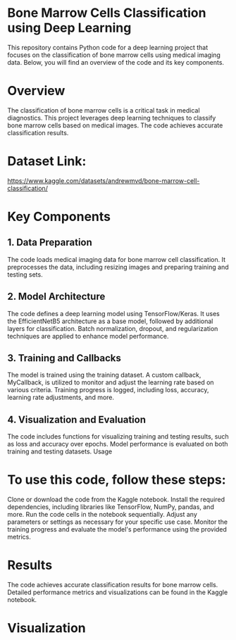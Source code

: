 # Bone Marrow Cells Classification using Deep Learning
This repository contains Python code for a deep learning project that focuses on the classification of bone marrow cells using medical imaging data. Below, you will find an overview of the code and its key components.

# Overview
The classification of bone marrow cells is a critical task in medical diagnostics. This project leverages deep learning techniques to classify bone marrow cells based on medical images. The code achieves accurate classification results.

# Dataset Link:
https://www.kaggle.com/datasets/andrewmvd/bone-marrow-cell-classification/

# Key Components
## 1. Data Preparation
The code loads medical imaging data for bone marrow cell classification.
It preprocesses the data, including resizing images and preparing training and testing sets.
## 2. Model Architecture
The code defines a deep learning model using TensorFlow/Keras.
It uses the EfficientNetB5 architecture as a base model, followed by additional layers for classification.
Batch normalization, dropout, and regularization techniques are applied to enhance model performance.
## 3. Training and Callbacks
The model is trained using the training dataset.
A custom callback, MyCallback, is utilized to monitor and adjust the learning rate based on various criteria.
Training progress is logged, including loss, accuracy, learning rate adjustments, and more.
## 4. Visualization and Evaluation
The code includes functions for visualizing training and testing results, such as loss and accuracy over epochs.
Model performance is evaluated on both training and testing datasets.
Usage

# To use this code, follow these steps:

Clone or download the code from the Kaggle notebook.
Install the required dependencies, including libraries like TensorFlow, NumPy, pandas, and more.
Run the code cells in the notebook sequentially. Adjust any parameters or settings as necessary for your specific use case.
Monitor the training progress and evaluate the model's performance using the provided metrics.

# Results
The code achieves accurate classification results for bone marrow cells. Detailed performance metrics and visualizations can be found in the Kaggle notebook.

# Visualization


